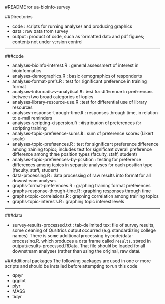 #README for ua-bioinfo-survey

##Directories
* code : scripts for running analyses and producing graphics
* data : raw data from survey
* output : product of code, such as formatted data and pdf figures; contents not 
under version control

--------------------------------------------------------------------------------
###code
* analyses-bioinfo-interest.R : general assessment of interest in 
bioinformatics
* analyses-demographics.R : basic demographics of respondents
* analyses-format-prefs.R : test for significant preference in training 
format
* analyses-informatic-v-analytical.R : test for difference in preferences 
between two broad categories of topics
* analyses-library-resource-use.R : test for differential use of library 
resources
* analyses-response-through-time.R : responses through time, in relation 
to e-mail reminders
* analyses-scripting-dispersion.R : distribution of preferences for 
scripting training
* analyses-topic-preference-sums.R : sum of preference scores (Likert 
scale)
* analyses-topic-preferences.R : test for significant preference 
difference among training topics; includes test for significant overall 
preference difference among three position types (faculty, staff, student)
* analyses-topic-preferences-by-position : testing for preference differences 
among topics in separate analyses for each position type (faculty, staff, 
student)
* data-processing.R : data processing of raw results into format for all
downstream analyses
* graphs-format-preferences.R : graphing training format preferences
* graphs-response-through-time.R : graphing responses through time
* graphs-topic-correlations.R : graphing correlation among training 
topics
* graphs-topic-interests.R : graphing topic interest levels

--------------------------------------------------------------------------------
###data
* survey-results-processed.txt : tab-delimited text file of survey results, some 
cleaning of Qualtrics output occurred (e.g. standardizing college names). There 
is some additional processing by code/data-processing.R, which produces 
a data frame called `results`, stored in output/results-processed.RData. That 
file should be loaded for all downstream analyses (rather than using the 
original, raw data).

##Additional packages
The following packages are used in one or more scripts and should be installed 
before attempting to run this code:
* dplyr
* ggplot
* plyr
* MASS
* tidyr
